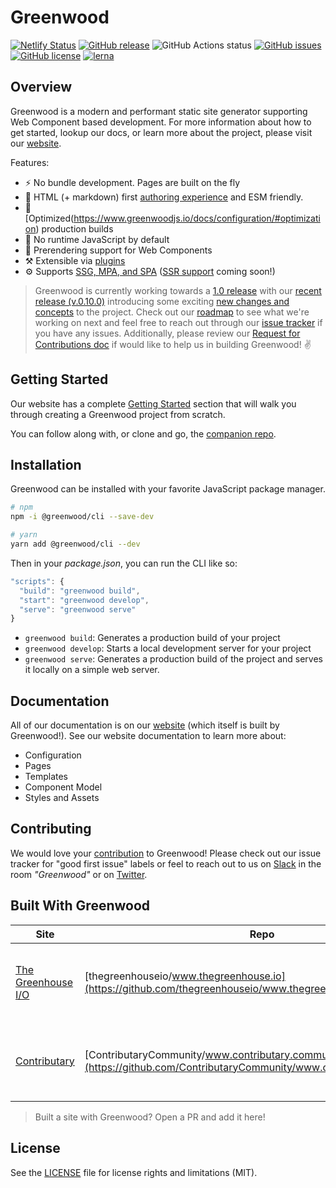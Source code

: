 # Greenwood
[![Netlify Status](https://api.netlify.com/api/v1/badges/6758148c-5c38-44d8-b908-ca0a1dad0f7c/deploy-status)](https://app.netlify.com/sites/elastic-blackwell-3aef44/deploys)
[![GitHub release](https://img.shields.io/github/tag/ProjectEvergreen/greenwood.svg)](https://github.com/ProjectEvergreen/greenwood/tags)
![GitHub Actions status](https://github.com/ProjectEvergreen/greenwood/workflows/Master%20Integration/badge.svg)
[![GitHub issues](https://img.shields.io/github/issues-pr-raw/ProjectEvergreen/greenwood.svg)](https://github.com/ProjectEvergreen/greenwood/issues)
[![GitHub license](https://img.shields.io/badge/license-MIT-blue.svg)](https://raw.githubusercontent.com/ProjectEvergreen/greenwood/master/LICENSE.md)
[![lerna](https://img.shields.io/badge/maintained%20with-lerna-cc00ff.svg)](https://lerna.js.org/)

## Overview
Greenwood is a modern and performant static site generator supporting Web Component based development.  For more information about how to get started, lookup our docs, or learn more about the project, please visit our [website](https://www.greenwoodjs.io/).

Features:
- ⚡ No bundle development. Pages are built on the fly
- 📝 HTML (+ markdown) first [authoring experience](https://www.greenwoodjs.io/docs/layouts/) and ESM friendly.
- 🎁 [Optimized(https://www.greenwoodjs.io/docs/configuration/#optimization) production builds
- 🚫 No runtime JavaScript by default
- 📖 Prerendering support for Web Components
- ⚒️ Extensible via [plugins](https://www.greenwoodjs.io/plugins/)
- ⚙️ Supports [SSG, MPA, and SPA](https://www.greenwoodjs.io/docs/configuration/#mode) ([SSR support](https://github.com/ProjectEvergreen/greenwood/discussions/576) coming soon!)

> Greenwood is currently working towards a [1.0 release](https://github.com/ProjectEvergreen/greenwood/issues/418) with our [recent release (v.0.10.0)](https://github.com/ProjectEvergreen/greenwood/pull/436) introducing some exciting [new changes and concepts](https://github.com/ProjectEvergreen/greenwood/releases/tag/v0.10.0) to the project.  Check out our [roadmap](https://github.com/ProjectEvergreen/greenwood/projects) to see what we're working on next and feel free to reach out through our [issue tracker](https://github.com/ProjectEvergreen/greenwood/issues) if you have any issues.  Additionally, please review our [Request for Contributions doc](https://docs.google.com/document/d/1MwDkszKvq81QgIYa8utJgyUgSpLZQx9eKCWjIikvfHU/) if would like to help us in building Greenwood! ✌️

## Getting Started
Our website has a complete [Getting Started](http://www.greenwoodjs.io/getting-started) section that will walk you through creating a Greenwood project from scratch.

You can follow along with, or clone and go, the [companion repo](https://github.com/ProjectEvergreen/greenwood-getting-started).

## Installation
Greenwood can be installed with your favorite JavaScript package manager.
```bash
# npm
npm -i @greenwood/cli --save-dev

# yarn
yarn add @greenwood/cli --dev
```

Then in your _package.json_, you can run the CLI like so:
```javascript
"scripts": {
  "build": "greenwood build",
  "start": "greenwood develop",
  "serve": "greenwood serve"
}
```

- `greenwood build`: Generates a production build of your project
- `greenwood develop`: Starts a local development server for your project
- `greenwood serve`: Generates a production build of the project and serves it locally on a simple web server.

## Documentation
All of our documentation is on our [website](https://www.greenwoodjs.io/) (which itself is built by Greenwood!).  See our website documentation to learn more about:
- Configuration
- Pages
- Templates
- Component Model
- Styles and Assets

## Contributing
We would love your [contribution](.github/CONTRIBUTING.md) to Greenwood!  Please check out our issue tracker for "good first issue" labels or feel to reach out to us on [Slack](https://join.slack.com/t/thegreenhouseio/shared_invite/enQtMzcyMzE2Mjk1MjgwLTU5YmM1MDJiMTg0ODk4MjA4NzUwNWFmZmMxNDY5MTcwM2I0MjYxN2VhOTEwNDU2YWQwOWQzZmY1YzY4MWRlOGI) in the room _"Greenwood"_ or on [Twitter](https://twitter.com/PrjEvergreen).

## Built With Greenwood
| Site  | Repo  | Project Details  | 
|---|---|---|
| [The Greenhouse I/O](https://www.thegreenhouse.io/)  | [thegreenhouseio/www.thegreenhouse.io](https://github.com/thegreenhouseio/www.thegreenhouse.io)  | Personal portfolio / blog website for @thescientist13 (Greenwood maintainer). |
| [Contributary](https://www.contributary.community/)  | [ContributaryCommunity/www.contributary.community](https://github.com/ContributaryCommunity/www.contributary.community)  | A website (SPA) for browsing open source projects that are looking for contributions. |

> Built a site with Greenwood?  Open a PR and add it here!

## License
See the [LICENSE](LICENSE.md) file for license rights and limitations (MIT).
